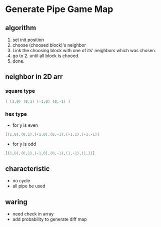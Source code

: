# Generate Pipe Game Map

## algorithm
1. set init position
2. choose (choosed block)'s neighbor 
3. Link the choosing block with one of its' neighbors which was chosen.
4. go to 2. until all block is chooed.
5. done.


## neighbor in 2D arr
### square type
```c
[ (1,0) (0,1) (-1,0) (0,-1) ]
```
### hex type
* for y is even
```c
[(1,0),(0,1),(-1,0),(0,-1),(-1,1),(-1,-1)]
```
* for y is odd
```c
[(1,0),(0,1),(-1,0),(0,-1),(1,-1),(1,1)]
```
## characteristic
* no cycle
* all pipe be used

## waring 
* need check in array
* add probability to generate diff map
